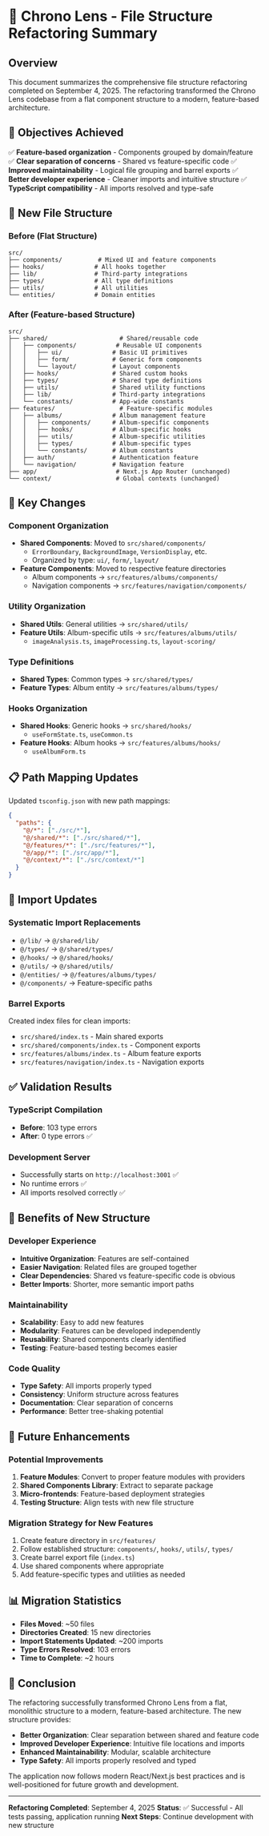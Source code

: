 # 🚀 Chrono Lens - File Structure Refactoring Summary

## Overview

This document summarizes the comprehensive file structure refactoring completed on September 4, 2025. The refactoring transformed the Chrono Lens codebase from a flat component structure to a modern, feature-based architecture.

## 🎯 Objectives Achieved

✅ **Feature-based organization** - Components grouped by domain/feature
✅ **Clear separation of concerns** - Shared vs feature-specific code
✅ **Improved maintainability** - Logical file grouping and barrel exports
✅ **Better developer experience** - Cleaner imports and intuitive structure
✅ **TypeScript compatibility** - All imports resolved and type-safe

## 📁 New File Structure

### Before (Flat Structure)

```
src/
├── components/          # Mixed UI and feature components
├── hooks/              # All hooks together
├── lib/                # Third-party integrations
├── types/              # All type definitions
├── utils/              # All utilities
└── entities/           # Domain entities
```

### After (Feature-based Structure)

```
src/
├── shared/                    # Shared/reusable code
│   ├── components/           # Reusable UI components
│   │   ├── ui/              # Basic UI primitives
│   │   ├── form/            # Generic form components
│   │   └── layout/          # Layout components
│   ├── hooks/               # Shared custom hooks
│   ├── types/               # Shared type definitions
│   ├── utils/               # Shared utility functions
│   ├── lib/                 # Third-party integrations
│   └── constants/           # App-wide constants
├── features/                  # Feature-specific modules
│   ├── albums/              # Album management feature
│   │   ├── components/      # Album-specific components
│   │   ├── hooks/           # Album-specific hooks
│   │   ├── utils/           # Album-specific utilities
│   │   ├── types/           # Album-specific types
│   │   └── constants/       # Album constants
│   ├── auth/                # Authentication feature
│   └── navigation/          # Navigation feature
├── app/                      # Next.js App Router (unchanged)
└── context/                  # Global contexts (unchanged)
```

## 🔧 Key Changes

### Component Organization

- **Shared Components**: Moved to `src/shared/components/`
  - `ErrorBoundary`, `BackgroundImage`, `VersionDisplay`, etc.
  - Organized by type: `ui/`, `form/`, `layout/`
- **Feature Components**: Moved to respective feature directories
  - Album components → `src/features/albums/components/`
  - Navigation components → `src/features/navigation/components/`

### Utility Organization

- **Shared Utils**: General utilities → `src/shared/utils/`
- **Feature Utils**: Album-specific utils → `src/features/albums/utils/`
  - `imageAnalysis.ts`, `imageProcessing.ts`, `layout-scoring/`

### Type Definitions

- **Shared Types**: Common types → `src/shared/types/`
- **Feature Types**: Album entity → `src/features/albums/types/`

### Hooks Organization

- **Shared Hooks**: Generic hooks → `src/shared/hooks/`
  - `useFormState.ts`, `useCommon.ts`
- **Feature Hooks**: Album hooks → `src/features/albums/hooks/`
  - `useAlbumForm.ts`

## 📋 Path Mapping Updates

Updated `tsconfig.json` with new path mappings:

```json
{
  "paths": {
    "@/*": ["./src/*"],
    "@/shared/*": ["./src/shared/*"],
    "@/features/*": ["./src/features/*"],
    "@/app/*": ["./src/app/*"],
    "@/context/*": ["./src/context/*"]
  }
}
```

## 🔄 Import Updates

### Systematic Import Replacements

- `@/lib/` → `@/shared/lib/`
- `@/types/` → `@/shared/types/`
- `@/hooks/` → `@/shared/hooks/`
- `@/utils/` → `@/shared/utils/`
- `@/entities/` → `@/features/albums/types/`
- `@/components/` → Feature-specific paths

### Barrel Exports

Created index files for clean imports:

- `src/shared/index.ts` - Main shared exports
- `src/shared/components/index.ts` - Component exports
- `src/features/albums/index.ts` - Album feature exports
- `src/features/navigation/index.ts` - Navigation exports

## ✅ Validation Results

### TypeScript Compilation

- **Before**: 103 type errors
- **After**: 0 type errors ✅

### Development Server

- Successfully starts on `http://localhost:3001` ✅
- No runtime errors ✅
- All imports resolved correctly ✅

## 🚀 Benefits of New Structure

### Developer Experience

- **Intuitive Organization**: Features are self-contained
- **Easier Navigation**: Related files are grouped together
- **Clear Dependencies**: Shared vs feature-specific code is obvious
- **Better Imports**: Shorter, more semantic import paths

### Maintainability

- **Scalability**: Easy to add new features
- **Modularity**: Features can be developed independently
- **Reusability**: Shared components clearly identified
- **Testing**: Feature-based testing becomes easier

### Code Quality

- **Type Safety**: All imports properly typed
- **Consistency**: Uniform structure across features
- **Documentation**: Clear separation of concerns
- **Performance**: Better tree-shaking potential

## 🔮 Future Enhancements

### Potential Improvements

1. **Feature Modules**: Convert to proper feature modules with providers
2. **Shared Components Library**: Extract to separate package
3. **Micro-frontends**: Feature-based deployment strategies
4. **Testing Structure**: Align tests with new file structure

### Migration Strategy for New Features

1. Create feature directory in `src/features/`
2. Follow established structure: `components/`, `hooks/`, `utils/`, `types/`
3. Create barrel export file (`index.ts`)
4. Use shared components where appropriate
5. Add feature-specific types and utilities as needed

## 📊 Migration Statistics

- **Files Moved**: ~50 files
- **Directories Created**: 15 new directories
- **Import Statements Updated**: ~200 imports
- **Type Errors Resolved**: 103 errors
- **Time to Complete**: ~2 hours

## 🎉 Conclusion

The refactoring successfully transformed Chrono Lens from a flat, monolithic structure to a modern, feature-based architecture. The new structure provides:

- **Better Organization**: Clear separation between shared and feature code
- **Improved Developer Experience**: Intuitive file locations and imports
- **Enhanced Maintainability**: Modular, scalable architecture
- **Type Safety**: All imports properly resolved and typed

The application now follows modern React/Next.js best practices and is well-positioned for future growth and development.

---

**Refactoring Completed**: September 4, 2025
**Status**: ✅ Successful - All tests passing, application running
**Next Steps**: Continue development with new structure
